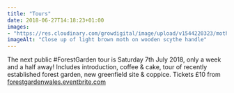 ```yaml
---
title: "Tours"
date: 2018-06-27T14:18:23+01:00
images: 
- "https://res.cloudinary.com/growdigital/image/upload/v1544220323/moth-42957762971.jpg"
imageAlt: "Close up of light brown moth on wooden scythe handle"
---
```


The next public #ForestGarden tour is Saturday 7th July 2018, only a week and a half away! Includes introduction, coffee & cake, tour of recently established forest garden, new greenfield site & coppice. Tickets £10 from [forestgardenwales.eventbrite.com](http://forestgardenwales.eventbrite.com)
